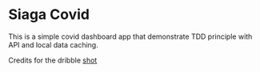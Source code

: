 # Siaga Covid

This is a simple covid dashboard app that demonstrate TDD principle with API and local data caching.

Credits for the dribble [shot](https://dribbble.com/shots/11015463-Covid-19-App-Free)

